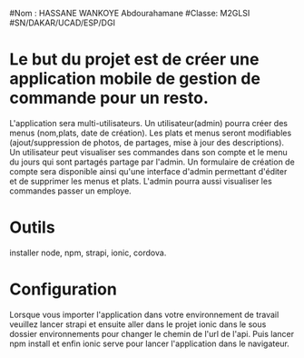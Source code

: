 #Nom : HASSANE WANKOYE Abdourahamane
#Classe: M2GLSI
#SN/DAKAR/UCAD/ESP/DGI

# Le but du projet est de créer une application mobile de gestion de commande pour un resto.

L'application sera multi-utilisateurs. Un utilisateur(admin) pourra créer des menus (nom,plats, date de création). 
Les plats et menus seront modifiables (ajout/suppression de photos, de partages, mise à jour des descriptions).
Un utilisateur peut visualiser ses commandes dans son compte et le menu du jours  qui sont partagés partage par l'admin.
Un formulaire de création de compte sera disponible ainsi qu'une interface d'admin permettant d'éditer et de supprimer les menus et plats.
L'admin pourra aussi visualiser les commandes passer un employe.

# Outils
installer node, npm, strapi, ionic, cordova.

# Configuration
Lorsque vous importer l'application dans votre environnement de travail veuillez lancer strapi et ensuite aller dans le projet
 ionic dans le sous dossier environnements pour changer le chemin de l'url de l'api.
 Puis lancer npm install et enfin ionic serve pour lancer l'application dans le navigateur.
